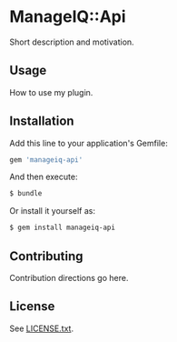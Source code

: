 # ManageIQ::Api
Short description and motivation.

## Usage
How to use my plugin.

## Installation
Add this line to your application's Gemfile:

```ruby
gem 'manageiq-api'
```

And then execute:
```bash
$ bundle
```

Or install it yourself as:
```bash
$ gem install manageiq-api
```

## Contributing
Contribution directions go here.

## License

See [LICENSE.txt](LICENSE.txt).
